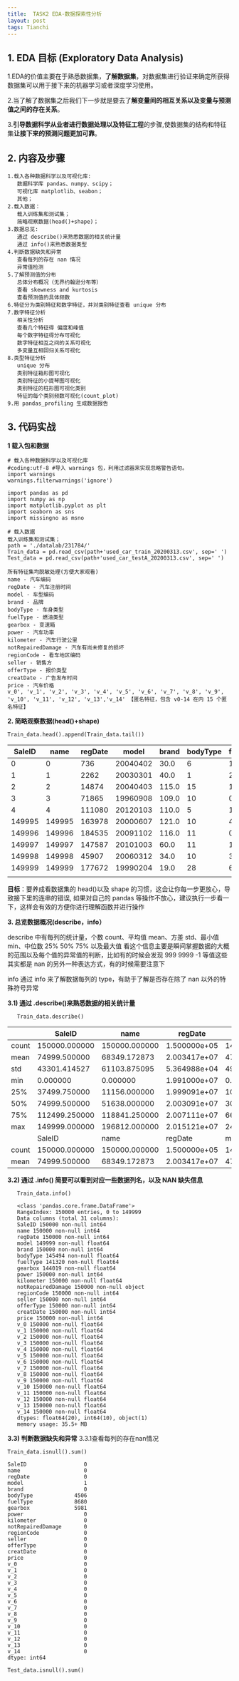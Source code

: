 ```yaml
---
title:  TASK2 EDA-数据探索性分析
layout: post
tags: Tianchi
---
```


## 1. EDA 目标 (Exploratory Data Analysis)

1.EDA的价值主要在于熟悉数据集，**了解数据集**，对数据集进行验证来确定所获得数据集可以用于接下来的机器学习或者深度学习使用。

2.当了解了数据集之后我们下一步就是要去了**解变量间的相互关系以及变量与预测值之间的存在关系**。

3.**引导数据科学从业者进行数据处理以及特征工程**的步骤,使数据集的结构和特征集**让接下来的预测问题更加可靠**。

## 2. 内容及步骤
   
```
1.载入各种数据科学以及可视化库:
   数据科学库 pandas、numpy、scipy；
   可视化库 matplotlib、seabon；
   其他；
2.载入数据：
   载入训练集和测试集；
   简略观察数据(head()+shape)；
3.数据总览:
   通过 describe()来熟悉数据的相关统计量
   通过 info()来熟悉数据类型
4.判断数据缺失和异常
   查看每列的存在 nan 情况
   异常值检测
5.了解预测值的分布
   总体分布概况（无界约翰逊分布等）
   查看 skewness and kurtosis
   查看预测值的具体频数
6.特征分为类别特征和数字特征，并对类别特征查看 unique 分布
7.数字特征分析
   相关性分析
   查看几个特征得 偏度和峰值
   每个数字特征得分布可视化
   数字特征相互之间的关系可视化
   多变量互相回归关系可视化
8.类型特征分析
   unique 分布
   类别特征箱形图可视化
   类别特征的小提琴图可视化
   类别特征的柱形图可视化类别
   特征的每个类别频数可视化(count_plot)
9.用 pandas_profiling 生成数据报告
```

## 3. 代码实战
**1 载入包和数据**

```
# 载入各种数据科学以及可视化库
#coding:utf-8 #导入 warnings 包，利用过滤器来实现忽略警告语句。
import warnings
warnings.filterwarnings('ignore')

import pandas as pd
import numpy as np
import matplotlib.pyplot as plt
import seaborn as sns
import missingno as msno
```


```
# 载入数据
载入训练集和测试集；
path = './datalab/231784/'
Train_data = pd.read_csv(path+'used_car_train_20200313.csv', sep=' ')
Test_data = pd.read_csv(path+'used_car_testA_20200313.csv', sep=' ')

所有特征集均脱敏处理(方便大家观看)
name - 汽车编码
regDate - 汽车注册时间
model - 车型编码
brand - 品牌
bodyType - 车身类型
fuelType - 燃油类型
gearbox - 变速箱
power - 汽车功率
kilometer - 汽车行驶公里
notRepairedDamage - 汽车有尚未修复的损坏
regionCode - 看车地区编码
seller - 销售方
offerType - 报价类型
creatDate - 广告发布时间
price - 汽车价格
v_0', 'v_1', 'v_2', 'v_3', 'v_4', 'v_5', 'v_6', 'v_7', 'v_8', 'v_9', 'v_10', 'v_11', 'v_12', 'v_13','v_14' 【匿名特征，包含 v0-14 在内 15 个匿名特征】
```


**2. 简略观察数据(head()+shape)**
   
```
Train_data.head().append(Train_data.tail())
```

| SaleID | name   | regDate | model    | brand | bodyType | fuelType | gearbox | power | kilometer | ...  | v_5 | v_6      | v_7      | v_8      | v_9      | v_10     | v_11      | v_12      | v_13      | v_14      |
| ------ | ------ | ------- | -------- | ----- | -------- | -------- | ------- | ----- | --------- | ---- | --- | -------- | -------- | -------- | -------- | -------- | --------- | --------- | --------- | --------- |
| 0      | 0      | 736     | 20040402 | 30.0  | 6        | 1.0      | 0.0     | 0.0   | 60        | 12.5 | ... | 0.235676 | 0.101988 | 0.129549 | 0.022816 | 0.097462 | -2.881803 | 2.804097  | -2.420821 | 0.795292  |
| 1      | 1      | 2262    | 20030301 | 40.0  | 1        | 2.0      | 0.0     | 0.0   | 0         | 15.0 | ... | 0.264777 | 0.121004 | 0.135731 | 0.026597 | 0.020582 | -4.900482 | 2.096338  | -1.030483 | -1.722674 |
| 2      | 2      | 14874   | 20040403 | 115.0 | 15       | 1.0      | 0.0     | 0.0   | 163       | 12.5 | ... | 0.251410 | 0.114912 | 0.165147 | 0.062173 | 0.027075 | -4.846749 | 1.803559  | 1.565330  | -0.832687 |
| 3      | 3      | 71865   | 19960908 | 109.0 | 10       | 0.0      | 0.0     | 1.0   | 193       | 15.0 | ... | 0.274293 | 0.110300 | 0.121964 | 0.033395 | 0.000000 | -4.509599 | 1.285940  | -0.501868 | -2.438353 |
| 4      | 4      | 111080  | 20120103 | 110.0 | 5        | 1.0      | 0.0     | 0.0   | 68        | 5.0  | ... | 0.228036 | 0.073205 | 0.091880 | 0.078819 | 0.121534 | -1.896240 | 0.910783  | 0.931110  | 2.834518  |
| 149995 | 149995 | 163978  | 20000607 | 121.0 | 10       | 4.0      | 0.0     | 1.0   | 163       | 15.0 | ... | 0.280264 | 0.000310 | 0.048441 | 0.071158 | 0.019174 | 1.988114  | -2.983973 | 0.589167  | -1.304370 |
| 149996 | 149996 | 184535  | 20091102 | 116.0 | 11       | 0.0      | 0.0     | 0.0   | 125       | 10.0 | ... | 0.253217 | 0.000777 | 0.084079 | 0.099681 | 0.079371 | 1.839166  | -2.774615 | 2.553994  | 0.924196  |
| 149997 | 149997 | 147587  | 20101003 | 60.0  | 11       | 1.0      | 1.0     | 0.0   | 90        | 6.0  | ... | 0.233353 | 0.000705 | 0.118872 | 0.100118 | 0.097914 | 2.439812  | -1.630677 | 2.290197  | 1.891922  |
| 149998 | 149998 | 45907   | 20060312 | 34.0  | 10       | 3.0      | 1.0     | 0.0   | 156       | 15.0 | ... | 0.256369 | 0.000252 | 0.081479 | 0.083558 | 0.081498 | 2.075380  | -2.633719 | 1.414937  | 0.431981  |
| 149999 | 149999 | 177672  | 19990204 | 19.0  | 28       | 6.0      | 0.0     | 1.0   | 193       | 12.5 | ... | 0.284475 | 0.000000 | 0.040072 | 0.062543 | 0.025819 | 1.978453  | -3.179913 | 0.031724  | -1.483350 |
|        |        |         |          |       |          |          |         |       |           |      |     |          |          |          |          |          |           |           |           |           |

**目标**：要养成看数据集的 head()以及 shape 的习惯，这会让你每一步更放心，导致接下里的连串的错误, 如果对自己的 pandas 等操作不放心，建议执行一步看一下，这样会有效的方便你进行理解函数并进行操作<br>
  
**3. 总览数据概况(describe，info）**

   describe 中有每列的统计量，个数 count、平均值 mean、方差 std、最小值 min、中位数 25% 50% 75% 以及最大值 看这个信息主要是瞬间掌握数据的大概的范围以及每个值的异常值的判断，比如有的时候会发现 999 9999 -1 等值这些其实都是 nan 的另外一种表达方式，有的时候需要注意下<br>
   
   info 通过 info 来了解数据每列的 type，有助于了解是否存在除了 nan 以外的特殊符号异常
   
**3.1) 通过 .describe()来熟悉数据的相关统计量**

```
   Train_data.describe()
```

|          | SaleID        | name          | regDate      | model         | brand         | bodyType      | fuelType      | gearbox       | power         | kilometer     | ... | v_5           | v_6           | v_7           | v_8           | v_9           | v_10          | v_11          | v_12          | v_13          | v_14          |
| ----- | ------------- | ------------- | ------------ | ------------- | ------------- | ------------- | ------------- | ------------- | ------------- | ------------- | --- | ------------- | ------------- | ------------- | ------------- | ------------- | ------------- | ------------- | ------------- | ------------- | ------------- |
| count | 150000.000000 | 150000.000000 | 1.500000e+05 | 149999.000000 | 150000.000000 | 145494.000000 | 141320.000000 | 144019.000000 | 150000.000000 | 150000.000000 | ... | 150000.000000 | 150000.000000 | 150000.000000 | 150000.000000 | 150000.000000 | 150000.000000 | 150000.000000 | 150000.000000 | 150000.000000 | 150000.000000 |
| mean  | 74999.500000  | 68349.172873  | 2.003417e+07 | 47.129021     | 8.052733      | 1.792369      | 0.375842      | 0.224943      | 119.316547    | 12.597160     | ... | 0.248204      | 0.044923      | 0.124692      | 0.058144      | 0.061996      | -0.001000     | 0.009035      | 0.004813      | 0.000313      | -0.000688     |
| std   | 43301.414527  | 61103.875095  | 5.364988e+04 | 49.536040     | 7.864956      | 1.760640      | 0.548677      | 0.417546      | 177.168419    | 3.919576      | ... | 0.045804      | 0.051743      | 0.201410      | 0.029186      | 0.035692      | 3.772386      | 3.286071      | 2.517478      | 1.288988      | 1.038685      |
| min   | 0.000000      | 0.000000      | 1.991000e+07 | 0.000000      | 0.000000      | 0.000000      | 0.000000      | 0.000000      | 0.000000      | 0.500000      | ... | 0.000000      | 0.000000      | 0.000000      | 0.000000      | 0.000000      | -9.168192     | -5.558207     | -9.639552     | -4.153899     | -6.546556     |
| 25%   | 37499.750000  | 11156.000000  | 1.999091e+07 | 10.000000     | 1.000000      | 0.000000      | 0.000000      | 0.000000      | 75.000000     | 12.500000     | ... | 0.243615      | 0.000038      | 0.062474      | 0.035334      | 0.033930      | -3.722303     | -1.951543     | -1.871846     | -1.057789     | -0.437034     |
| 50%   | 74999.500000  | 51638.000000  | 2.003091e+07 | 30.000000     | 6.000000      | 1.000000      | 0.000000      | 0.000000      | 110.000000    | 15.000000     | ... | 0.257798      | 0.000812      | 0.095866      | 0.057014      | 0.058484      | 1.624076      | -0.358053     | -0.130753     | -0.036245     | 0.141246      |
| 75%   | 112499.250000 | 118841.250000 | 2.007111e+07 | 66.000000     | 13.000000     | 3.000000      | 1.000000      | 0.000000      | 150.000000    | 15.000000     | ... | 0.265297      | 0.102009      | 0.125243      | 0.079382      | 0.087491      | 2.844357      | 1.255022      | 1.776933      | 0.942813      | 0.680378      |
| max   | 149999.000000 | 196812.000000 | 2.015121e+07 | 247.000000    | 39.000000     | 7.000000      | 6.000000      | 1.000000      | 19312.000000  | 15.000000     | ... | 0.291838      | 0.151420      | 1.404936      | 0.160791      | 0.222787      | 12.357011     | 18.819042     | 13.847792     | 11.147669     | 8.658418      |
|       | SaleID        | name          | regDate      | model         | brand         | bodyType      | fuelType      | gearbox       | power         | kilometer     | ... | v_5           | v_6           | v_7           | v_8           | v_9           | v_10          | v_11          | v_12          | v_13          | v_14          |
| count | 150000.000000 | 150000.000000 | 1.500000e+05 | 149999.000000 | 150000.000000 | 145494.000000 | 141320.000000 | 144019.000000 | 150000.000000 | 150000.000000 | ... | 150000.000000 | 150000.000000 | 150000.000000 | 150000.000000 | 150000.000000 | 150000.000000 | 150000.000000 | 150000.000000 | 150000.000000 | 150000.000000 |
| mean  | 74999.500000  | 68349.172873  | 2.003417e+07 | 47.129021     | 8.052733      | 1.792369      | 0.375842      | 0.224943      | 119.316547    | 12.597160     | ... | 0.248204      | 0.044923      | 0.124692      | 0.058144      | 0.061996      | -0.001000     | 0.009035      | 0.004813      | 0.000313      | -0.000688     |
 
 
**3.2) 通过 .info() 简要可以看到对应一些数据列名，以及 NAN 缺失信息**

```
   Train_data.info()
```

```
   <class 'pandas.core.frame.DataFrame'>
   RangeIndex: 150000 entries, 0 to 149999
   Data columns (total 31 columns):
   SaleID 150000 non-null int64
   name 150000 non-null int64
   regDate 150000 non-null int64
   model 149999 non-null float64
   brand 150000 non-null int64
   bodyType 145494 non-null float64
   fuelType 141320 non-null float64
   gearbox 144019 non-null float64
   power 150000 non-null int64
   kilometer 150000 non-null float64
   notRepairedDamage 150000 non-null object
   regionCode 150000 non-null int64
   seller 150000 non-null int64
   offerType 150000 non-null int64
   creatDate 150000 non-null int64
   price 150000 non-null int64
   v_0 150000 non-null float64
   v_1 150000 non-null float64
   v_2 150000 non-null float64
   v_3 150000 non-null float64
   v_4 150000 non-null float64
   v_5 150000 non-null float64
   v_6 150000 non-null float64
   v_7 150000 non-null float64
   v_8 150000 non-null float64
   v_9 150000 non-null float64
   v_10 150000 non-null float64
   v_11 150000 non-null float64
   v_12 150000 non-null float64
   v_13 150000 non-null float64
   v_14 150000 non-null float64
   dtypes: float64(20), int64(10), object(1)
   memory usage: 35.5+ MB
```
   
   
**3.3) 判断数据缺失和异常**
3.3.1查看每列的存在nan情况

```
Train_data.isnull().sum()
```
```
SaleID                  0
name                    0
regDate                 0
model                   1
brand                   0
bodyType             4506
fuelType             8680
gearbox              5981
power                   0
kilometer               0
notRepairedDamage       0
regionCode              0
seller                  0
offerType               0
creatDate               0
price                   0
v_0                     0
v_1                     0
v_2                     0
v_3                     0
v_4                     0
v_5                     0
v_6                     0
v_7                     0
v_8                     0
v_9                     0
v_10                    0
v_11                    0
v_12                    0
v_13                    0
v_14                    0
dtype: int64
```

```
Test_data.isnull().sum()
```

